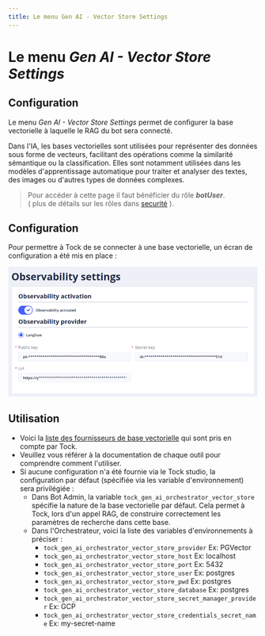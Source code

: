 ```yaml
---
title: Le menu Gen AI - Vector Store Settings
---
```


# Le menu _Gen AI - Vector Store Settings_

## Configuration

Le menu _Gen AI - Vector Store Settings_ permet de configurer la base vectorielle à laquelle le RAG du bot sera connecté.

Dans l'IA, les bases vectorielles sont utilisées pour représenter des données sous forme de vecteurs, facilitant des opérations comme la similarité sémantique ou la classification. 
Elles sont notamment utilisées dans les modèles d'apprentissage automatique pour traiter et analyser des textes, des images ou d'autres types de données complexes.

> Pour accéder à cette page il faut bénéficier du rôle **_botUser_**.
> <br />( plus de détails sur les rôles dans [securité](../../../../../admin/securite#rôles) ).


## Configuration
Pour permettre à Tock de se connecter à une base vectorielle, un écran de configuration a été mis en place :

![Vector Store](../../../../img/gen-ai/gen-ai-feature-observability.png "Ecran de configuration des bases vectorielles")

## Utilisation

- Voici la [liste des fournisseurs de base vectorielle](../../providers/gen-ai-provider-vector-store) qui sont pris en compte par Tock.
- Veuillez vous référer à la documentation de chaque outil pour comprendre comment l'utiliser.
- Si aucune configuration n'a été fournie via le Tock studio, la configuration par défaut (spécifiée via les variable d'environnement) sera privilégiée :
  - Dans Bot Admin, la variable `tock_gen_ai_orchestrator_vector_store` spécifie la nature de la base vectorielle par défaut. Cela permet à Tock, lors d'un appel RAG, de construire correctement les paramètres de recherche dans cette base.
  - Dans l'Orchestrateur, voici la liste des variables d'environnements à préciser :
    - `tock_gen_ai_orchestrator_vector_store_provider` Ex: PGVector
    - `tock_gen_ai_orchestrator_vector_store_host` Ex: localhost
    - `tock_gen_ai_orchestrator_vector_store_port` Ex: 5432
    - `tock_gen_ai_orchestrator_vector_store_user` Ex: postgres
    - `tock_gen_ai_orchestrator_vector_store_pwd` Ex: postgres
    - `tock_gen_ai_orchestrator_vector_store_database` Ex: postgres
    - `tock_gen_ai_orchestrator_vector_store_secret_manager_provider` Ex: GCP
    - `tock_gen_ai_orchestrator_vector_store_credentials_secret_name` Ex: my-secret-name
